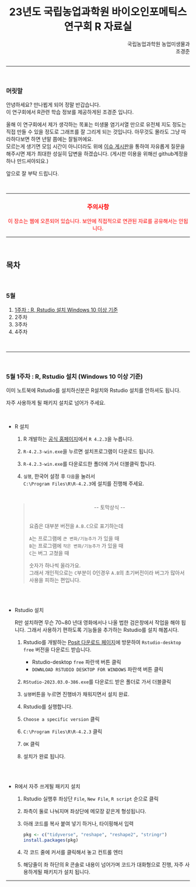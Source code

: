 <div style="text-align: center">

# 23년도 국립농업과학원 바이오인포메틱스 연구회 R 자료실

</div>


<div style="text-align: right">  국립농업과학원 농업미생물과 </div>

<div style="text-align: right"> 조경준 </div>

<br>

------------------------------------------

<br>

### 머릿말

안녕하세요? 만나뵙게 되어 정말 반갑습니다.  
이 연구회에서 R관련 학습 정보를 제공하게된 조경준 입니다.  

올해 이 연구회에서 제가 생각하는 목표는 미생물 염기서열 만으로 유전체 지도 정도는 직접 만들 수 있을 정도로 그래프를 잘 그리게 되는 것입니다.
아무것도 몰라도 그냥 따라하다보면 하면 년말 쯤에는 잘될꺼에요.  
모르는게 생기면 모임 시간이 아니더라도 위에 [이슈 게시판](https://github.com/gyeongjunCho/23_bio_info_study/issues)을 통하여 자유롭게 질문을 해주시면 제가 최대한 성실히 답변을 하겠습니다. (게시판 이용을 위해선 github계정을 하나 만드셔야되요.)

앞으로 잘 부탁 드립니다.

<br>

------

<span style="color:red">

<div style="text-align: center">

### 주의사항

이 장소는 웹에 오픈되어 있습니다. 보안에 직접적으로 연관된 자료를 공유해서는 안됩니다.

</div>

</span>

------

<br>

## 목차

<br>

### 5월

1. [1주차 : R, Rstudio 설치 Windows 10 이상 기준](#5월-1주차--r-rstudio-설치-windows-10-이상-기준)
2. 2주차
3. 3주차
4. 4주차

<br>

------

<br>

### 5월 1주차 : R, Rstudio 설치 (Windows 10 이상 기준)

이미 노트북에 Rstudio를 설치하신분은 R설치와 Rstudio 설치를 안하셔도 됩니다.

자주 사용하게 될 패키지 설치로 넘어가 주세요.

<br>
   

- R 설치  

  1. R 개발하는 [공식 홈페이지](https://cran.r-project.org/bin/windows/base/old/)에서 `R 4.2.3`을 누릅니다.
  
  2. `R-4.2.3-win.exe`을 누르면 설치프로그램이 다운로드 됩니다.

  3. `R-4.2.3-win.exe`를 다운로드한 폴더에 가서 더블클릭 합니다.

  4. `실행`, 한국어 설정 후 `다음`을 눌러서  
   `C:\Program Files\R\R-4.2.3`에 설치를 진행해 주세요.

        <br>

   ><div style="text-align: center"> -- 토막상식 -- </div>  
   ><br>
   >
   >요즘은 대부분 버전을 `A.B.C`으로 표기하는데  
   >
   >`A`는 프로그램에 `큰 변화/기능추가` 가 있을 때  
   `B`는 프로그램에 `작은 변화/기능추가` 가 있을 때  
   `C`는 버그 고쳤을 때  
   >
   >숫자가 하나씩 올라가요.  
   >그래서 개인적으로는 `C`부분이 0인경우 `A.B`의 초기버전이라 버그가 많아서 사용을 피하는 편입니다.   

   
   <br>
   <br>

- Rstudio 설치

    R만 설치하면 무슨 70~80 년대 영화에서나 나올 법한 검은창에서 작업을 해야 됩니다. 그래서 사용하기 편하도록 기능들을 추가하는 Rstudio를 설치 해봅시다.

  1. Rstudio를 개발하는 [Posit 다운로드 페이지](https://posit.co/downloads/)에 방문하여  `Rstudio-desktop free` 버전을 다운로드 받습니다.
        * Rstudio-desktop `free` 파란색 버튼 클릭 
        * `DOWNLOAD RSTUDIO DESKTOP FOR WINDOWS` 파란색 버튼 클릭

  2. `RStudio-2023.03.0-386.exe`를 다운로드 받은 폴더로 가서 더블클릭

  3. `실행`버튼을 누르면 진행바가 채워지면서 설치 완료.

  4. Rstudio를 실행합니다.

  5. `Choose a specific version` 클릭 

  6. `C:\Program Files\R\R-4.2.3` 클릭

  7. `OK` 클릭

  8. 설치가 완료 됩니다.

    <br>
    <br>

- R에서 자주 쓰게될 패키지 설치

    1. Rstudio 실행후 좌상단 `File`, `New File`, `R script` 순으로 클릭

    2. 좌측이 둘로 나눠지며 좌상단에 메모장 같은게 형성됩니다.

    3. 아래 코드를 복사 붙여 넣기 하거나, 타이핑해서 입력  

        ~~~ R
        pkg <- c("tidyverse", "reshape", "reshape2", "stringr")
        install.packages(pkg)
        ~~~
            
    4. 각 코드 줄에 커서를 클릭해서 놓고 컨트롤 엔터

    5. 해당줄이 좌 하단의 R 콘솔로 내용이 넘어가며 코드가 대화형으로 진행, 자주 사용하게될 패키지가 설치 됩니다.

------------------------------